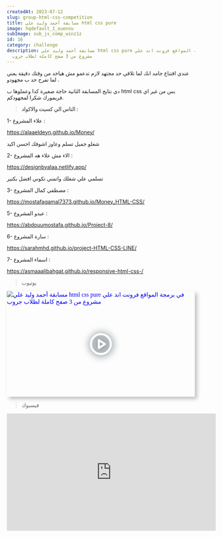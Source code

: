 ```yaml
---
createdAt: 2023-07-12
slug: group-html-css-competition
title: مسابقة أحمد وليد علي html css pure
image: hqdefault_1_ouennu
subImage: sub_js_comp_winz1z
id: 16
category: challenge
description: مسابقة أحمد وليد علي html css pure في برمجة المواقع فرونت اند علي
  مشروع من 3 صفح كاملة لطلاب جروب
---
```

عندي اقتناع جامد انك لما تلاقي حد مجتهد لازم تدعمو مش هياخد من وقتك دقيقة يعني لما تفرح حد ب مجهودو .

دي نتايج المسابقة التانية حاجة صغيرة كدا وعملوها ب html css بس من غير اي فريمورك شكرا لمجهودكم.

> **ا﻿لناس الي كسبت والاكواد :**

1- علاء المشروع :

<https://alaaeldeyn.github.io/Money/>

شغلو جميل تسلم وعاوز اشوفك احسن اكيد

2- الاء مش علاء هه المشروع :

<https://designbyalaa.netlify.app/>

تسلمي علي شغلك واتمني تكوني افضل بكتير

3﻿- مصطفي كمال المشروع :

<https://mostafagamal7373.github.io/Money_HTML-CSS/>

5- عبدو المشروع :

<https://abdouumostafa.github.io/Project-8/>

6﻿- سارة المشروع :

<https://sarahmhd.github.io/project-HTML-CSS-LINE/>

7﻿- اسماء المشروع :

<https://asmaaalibahgat.github.io/responsive-html-css-/>

> ي﻿وتيوب

<div style="width:100%;max-width:800px;box-shadow:6px 6px 10px hsl(206.5,0%,75%)"><div style="position:relative;padding-bottom:56.15%;height:0;overflow:hidden"><iframe style="position:absolute;top:0;left:0;width:100%;height:100%;border:0" loading="lazy" srcdoc="<style>* {padding: 0;margin: 0;overflow: hidden;}body, html {height: 100%;}img, svg {position: absolute;width:100%;top: 0;bottom: 0;margin: auto;}svg {filter: drop-shadow(1px 1px 10px hsl(206.5, 70.7%, 8%));transition: all 250ms ease-in-out;}body:hover svg {filter: drop-shadow(1px 1px 10px hsl(206.5, 0%, 10%));transform: scale(1.2);}</style><a href='https://www.youtube.com/embed/vMVuYCEI-iw?autoplay=1'><img src='https://img.youtube.com/vi/vMVuYCEI-iw/hqdefault.jpg' alt='مسابقة أحمد وليد علي html css pure في برمجة المواقع فرونت اند علي مشروع من 3 صفح كاملة لطلاب جروب'>
<svg xmlns='http://www.w3.org/2000/svg' width='64' height='64' viewBox='0 0 24 24' fill='none' stroke='#ffffff' stroke-width='2' stroke-linecap='round' stroke-linejoin='round' class='feather feather-play-circle'><circle cx='12' cy='12' r='10'></circle><polygon points='10 8 16 12 10 16 10 8'></polygon></svg></a>" src="https://www.youtube.com/embed/vMVuYCEI-iw" title="مسابقة أحمد وليد علي html css pure في برمجة المواقع فرونت اند علي مشروع من 3 صفح كاملة لطلاب جروب" frameborder="0" allow="accelerometer; autoplay; clipboard-write; encrypted-media; gyroscope; picture-in-picture" allowfullscreen></iframe></div></div>

> ف﻿يسبوك

<iframe src="https://www.facebook.com/plugins/video.php?height=314&href=https%3A%2F%2Fwww.facebook.com%2FLiNePasha%2Fvideos%2F930032427913040%2F&show_text=false&width=560&t=0" width="560" height="314" style="border:none;overflow:hidden" scrolling="no" frameborder="0" allowfullscreen="true" allow="autoplay; clipboard-write; encrypted-media; picture-in-picture; web-share" allowFullScreen="true"></iframe>